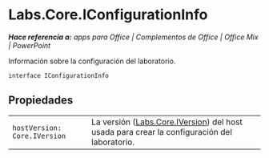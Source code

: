
# <a name="labs.core.iconfigurationinfo"></a>Labs.Core.IConfigurationInfo

 _**Hace referencia a:** apps para Office | Complementos de Office | Office Mix | PowerPoint_

Información sobre la configuración del laboratorio.

```
interface IConfigurationInfo
```


## <a name="properties"></a>Propiedades


|||
|:-----|:-----|
| `hostVersion: Core.IVersion`|La versión ([Labs.Core.IVersion](../../reference/office-mix/labs.core.iversion.md)) del host usada para crear la configuración del laboratorio.|
